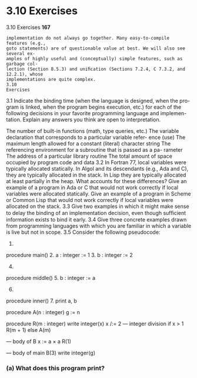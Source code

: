 # 3.10 Exercises

3.10 Exercises
**167**

```
implementation do not always go together. Many easy-to-compile features (e.g.,
goto statements) are of questionable value at best. We will also see several ex-
amples of highly useful and (conceptually) simple features, such as garbage col-
lection (Section 8.5.3) and uniﬁcation (Sections 7.2.4, C 7.3.2, and 12.2.1), whose
implementations are quite complex.
3.10
Exercises
```

3.1
Indicate the binding time (when the language is designed, when the pro-
gram is linked, when the program begins execution, etc.) for each of the
following decisions in your favorite programming language and implemen-
tation. Explain any answers you think are open to interpretation.

The number of built-in functions (math, type queries, etc.)
The variable declaration that corresponds to a particular variable refer-
ence (use)
The maximum length allowed for a constant (literal) character string
The referencing environment for a subroutine that is passed as a pa-
rameter
The address of a particular library routine
The total amount of space occupied by program code and data
3.2
In Fortran 77, local variables were typically allocated statically. In Algol
and its descendants (e.g., Ada and C), they are typically allocated in the
stack. In Lisp they are typically allocated at least partially in the heap. What
accounts for these differences? Give an example of a program in Ada or
C that would not work correctly if local variables were allocated statically.
Give an example of a program in Scheme or Common Lisp that would not
work correctly if local variables were allocated on the stack.
3.3
Give two examples in which it might make sense to delay the binding of an
implementation decision, even though sufﬁcient information exists to bind
it early.
3.4
Give three concrete examples drawn from programming languages with
which you are familiar in which a variable is live but not in scope.
3.5
Consider the following pseudocode:

1.
procedure main()
2.
a : integer := 1
3.
b : integer := 2

4.
procedure middle()
5.
b : integer := a

6.
procedure inner()
7.
print a, b

procedure A(n : integer)
g := n

procedure R(m : integer)
write integer(x)
x /:= 2 –– integer division
if x > 1
R(m + 1)
else
A(m)

–– body of B
x := a × a
R(1)

–– body of main
B(3)
write integer(g)

### (a) What does this program print?


